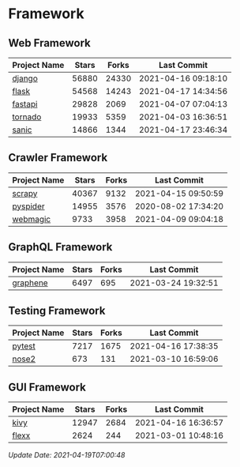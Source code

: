 # Framework

## Web Framework
| Project Name | Stars | Forks | Last Commit |
| ------------ | ----- | ----- | ----------- |
| [django](https://github.com/django/django) | 56880 | 24330 | 2021-04-16 09:18:10 |
| [flask](https://github.com/pallets/flask) | 54568 | 14243 | 2021-04-17 14:34:56 |
| [fastapi](https://github.com/tiangolo/fastapi) | 29828 | 2069 | 2021-04-07 07:04:13 |
| [tornado](https://github.com/tornadoweb/tornado) | 19933 | 5359 | 2021-04-03 16:36:51 |
| [sanic](https://github.com/sanic-org/sanic) | 14866 | 1344 | 2021-04-17 23:46:34 |

## Crawler Framework
| Project Name | Stars | Forks | Last Commit |
| ------------ | ----- | ----- | ----------- |
| [scrapy](https://github.com/scrapy/scrapy) | 40367 | 9132 | 2021-04-15 09:50:59 |
| [pyspider](https://github.com/binux/pyspider) | 14955 | 3576 | 2020-08-02 17:34:20 |
| [webmagic](https://github.com/code4craft/webmagic) | 9733 | 3958 | 2021-04-09 09:04:18 |

## GraphQL Framework
| Project Name | Stars | Forks | Last Commit |
| ------------ | ----- | ----- | ----------- |
| [graphene](https://github.com/graphql-python/graphene) | 6497 | 695 | 2021-03-24 19:32:51 |

## Testing Framework
| Project Name | Stars | Forks | Last Commit |
| ------------ | ----- | ----- | ----------- |
| [pytest](https://github.com/pytest-dev/pytest) | 7217 | 1675 | 2021-04-16 17:38:35 |
| [nose2](https://github.com/nose-devs/nose2) | 673 | 131 | 2021-03-10 16:59:06 |

## GUI Framework
| Project Name | Stars | Forks | Last Commit |
| ------------ | ----- | ----- | ----------- |
| [kivy](https://github.com/kivy/kivy) | 12947 | 2684 | 2021-04-16 16:36:57 |
| [flexx](https://github.com/flexxui/flexx) | 2624 | 244 | 2021-03-01 10:48:16 |

*Update Date: 2021-04-19T07:00:48*